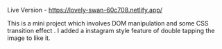 Live Version - https://lovely-swan-60c708.netlify.app/

This is a mini project which involves DOM manipulation and some CSS transition effect .
I added a instagram style feature of double tapping the image to like it.
